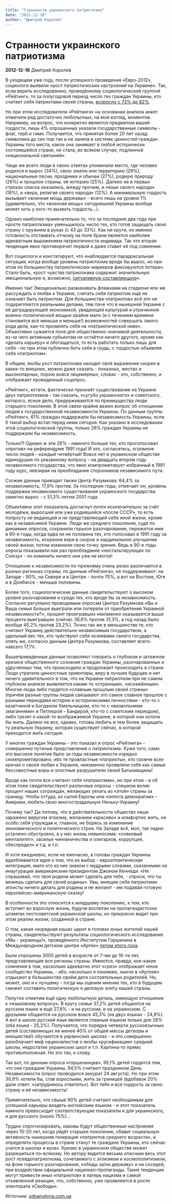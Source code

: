 ```yaml
---
title: "Странности украинского патриотизма"
date: "2012-12-18"
author: "Дмитрий Королев"
---
```


# Странности украинского патриотизма

**2012-12-18** Дмитрий Королев

В уходящем уже году, после успешного проведения «Евро-2012», социологи выявили «рост патриотических настроений на Украине». Так, если верить исследованию, проведённому социологической группой «Рейтинг», то за полугодовой период число тех граждан Украины, кто считает себя патриотами своей страны, [возросло с 73% до 82%](http://www.ratinggroup.com.ua/upload/files/RG_Patriotyzm_082012.pdf).

Но при этом исследователи «Рейтинга» на основании анализа анкет отметили ряд достаточно любопытных, на мой взгляд, моментов. Например, на вопрос, что конкретно является предметом вашей гордости, лишь 4% опрошенных указали государственные символы - флаг, герб и гимн. Получается, что принятая более 20 лет назад символика до сих пор так и не заняла в системе ценностей граждан Украины того места, какое она занимает в любой исторически состоявшейся стране, не стала, во всяком случае, подлинной «национальной святыней».

Чаще же всего люди в своих ответах упоминали место, где человек родился и вырос (34%), свою землю или территорию (29%), национальные песни, праздники и обычаи (27%), родную природу (26%) и прошлое страны, её историю (25%). Далеко не в первых строках списка оказались, между прочим, и «язык своего народа» (19%), и «вера, религия своего народа» (12%). А минимальную гордость вызывает «военная мощь державы» - всего лишь на уровне 1% (удивительно, что «военная мощь» сегодняшней Украины вообще может хоть у кого-то вызвать гордость...).

Однако наиболее примечательно то, что за последние два года при «росте патриотизма» уменьшилось число тех, кто готов защищать свою страну с оружием в руках (с 43 до 33%). Как ни крути, но именно готовность отстаивать отчизну на поле брани является наиболее адекватным выражением патриотичности индивида. Так что вторая тенденция явно противоречит первой и даже ставит её под сомнение.

Вот социологи и констатируют, что «наблюдается парадоксальная ситуация, когда вообще уровень патриотизма вроде бы вырос, но при этом по большинству патриотических маркеров фиксируются потери». Стало быть, «рост чувства патриотизма содержит значительную эмоциональную и, возможно, [ситуативную составляющую](http://www.ratinggroup.com.ua/upload/files/RG_Patriotyzm_082012.pdf)».

Именно так! Эмоционально размахивать флажками на стадионе или же рассуждать о любви к Украине, считать себя патриотом ещё не означает быть патриотом. Для большинства «патриотов» всё это не подкрепляется реальными делами, тем паче что в нынешней Украине с её деградирующей экономикой, увядающей культурой и утраченной военно-политической мощью крайне мало (и с течением времени становится всё меньше и меньше!) возможностей совершать такого рода дела, как-то проявлять себя на «патриотической ниве». Объективно сужается поле для общественно-значимой деятельности, из-за чего активным субъектам не остаётся ничего другого, кроме как «делать карьеру» и обогащаться, то есть работать только лишь для себя - но при этом публично бить себя в грудь, с гордостью объявляя себя «патриотом».

В общем, якобы рост патриотизма находит своё выражение скорее в каких-то внешних, можно даже сказать - показных, жестах и высокопарных, порою вовсе лицемерных, словах - это, собственно, и отображает проведенный соцопрос.

«Рейтинг», кстати, фактически признаёт существование на Украине двух патриотизмов - так сказать, «сугубо украинского» и советского, которого, ясное дело, придерживаются по преимуществу люди старшего поколения. В этой связи крайне важен вопрос об отношении людей к государственной независимости Украины. По данным группы «Рейтинг», 61% граждан поддержали бы независимость Украины, если б такой выбор встал перед ними сегодня. Как указано в исследовании этой социологической группы, только 26% граждан Украины не поддержали бы независимость.

Только?! Однако ж эти 26% - намного больше тех, кто проголосовал «против» на референдуме 1991 года! И это, согласитесь, огромное число людей - каждый четвёртый! Вовсе нет в украинском обществе единодушия по указанному вопросу - на двадцать втором году независимого государства, что явно компрометирует избранный в 1991 году курс, невзирая на преобладание сторонников независимого пути.

Схожие данные приводит также Центр Разумкова: 64,4% за независимость, 17,9% против. За последние годы, отмечает он, уровень поддержки независимого существования украинского государства заметно вырос - с 51,3% летом 2001 года.

Объективно этот показатель достигнут почти исключительно за счёт молодёжи, выросшей или уже родившейся «после СССР», то есть попросту не ведающей и не представляющей себе иной жизни, кроме как в независимой Украине. Люди же среднего поколения, судя по динамике опросов, сохранили горькое разочарование, пережитое ими в 90-е годы, когда едва ли не половина тех, кто голосовал в 1991 году за независимость, искренне веря в скорое и кардинальное улучшение своей жизни, потом изменили свою точку зрения. Ведь в 90-е годы опросы показывали как раз преобладание «ностальгирующих по Союзу» - но изменить ничего они уже не могли!

Отношение к независимости по-прежнему очень резко различается в разных регионах страны; по данным «Рейтинга», её поддерживают: на Западе - 90%, на Севере и в Центре - почти 70%, а вот на Востоке, Юге и в Донбассе - меньше половины.

Более того, социологические данные свидетельствуют о высоком уровне разочарования и среди тех, кто вроде бы за независимость. Согласно регулярно проводимым опросам Центра Разумкова «Вы и Ваша семья больше выиграли или потеряли от приобретения Украиной независимости?», процент проигравших неизменно оказывается выше процента выигравших (сейчас 36,6% против 31,3%, а год назад было вообще 45,2% против 23,2%). Точно так же в меньшинстве те, кто считают Украину действительно независимым государством, а удельный вес тех, кто чувствуют себя хозяевами своего государства, опять же, согласно данным Центра Разумкова, составляет всего-навсего 17,1%.

Вышеприведенные данные позволяют говорить о глубоком и затяжном кризисе общественного сознания граждан Украины, разочарованных и удручённых тем, что происходило и продолжает происходить в стране. Люди утратили ценностные ориентиры, веру в лучшее будущее и нет ничего удивительного в том, что на Украине патриотизм при не самом глубоком анализе выявляется каким-то «странным», «искажённым». Многие люди либо гордятся «славным прошлым своей страны» (причём разные группы людей связывают это самое славное прошлое с разными периодами истории и историческими личностями - кто-то с казатчиной и Богданом Хмельницким, кто-то с «визвольними змаганнями» и Петлюрой - Бандерой, кто-то с советским периодом), либо грезят о какой-то воображаемой Украине, в которой они хотели бы жить. Далеко не все, однако, готовы любить и тем более защищать ту реальную Украину, которая существует сейчас, в которой приходится жить сегодня.

У многих граждан Украины - это показал и опрос «Рейтинга» - совершенно путаные представления о патриотизме. Хуже того, само это высокое понятие было за годы независимости изрядно скомпрометировано, ибо те провластные «патриоты», кто громче всех кричал о своей любви к Украине, неизменно проявляли себя как самые бессовестные воры и злостные разрушители своей Батькивщины!

Вроде как почти все считают себя «патриотами», но при этом - и об этом тоже свидетельствуют различные опросы - слишком велик процент наших сограждан, желающих уехать из «этой» страны за границу. Чтобы оттуда, из сытой Европы или «оплота демократии» - Америки, любить свою многострадальную Неньку-Украину!

Почему так? Да потому, что в действительности общество наше заражено вирусом эгоизма, желанием «красиво» и комфортно жить, не особо себя утруждая и, главное, не борясь за изменение экономического и политического строя. На Западе всё, мол, так ладно устроено-обустроено, а у нас жизнь невыносима: «совковый менталитет», засилье чиновничества и олигархов, коррупция, «беспредел» и т.д. и т.п.

И хотя ежедневно, если не ежечасно, в головы граждан Украины вдалбливается идея о том, что их выбор - евроатлантическая интеграция, мало кто из них знаком с мудрыми словами, сказанными на инаугурации американским президентом Джоном Кеннеди: «Не спрашивай, что твоя родина может сделать для тебя, - спроси, что ты можешь сделать для своей родины». Увы, мнящие себя патриотами эгоисты ничего делать для родины и не желают - им подавай готовую европейско-американскую сказку!

В особенности это относится к младшему поколению, к тем, кто вступает во взрослую жизнь, будучи воспитан на пропагандистских штампах постсоветской украинской школы, но прекрасно видит при этом реалии жизни, созданной в стране.

О том, какая «изрядная каша» царит в головах юных жителей нашей страны, свидетельствуют результаты социологического исследования «Мы - украинцы!», проведённого Институтом Горшенина в Международном детском центре «Артек» [летом этого года](http://institute.gorshenin.ua/researches/113_mi-ukraintsi.html).

Были опрошены 3000 детей в возрасте от 7-ми до 16-ти лет, представляющие все регионы страны. Имеются, правда, кое-какие сомнения в том, насколько адекватно этот «срез» отображает юное сообщество Украины, - ибо, насколько я понимаю, нынче в «Артеке» отдыхают в большинстве своём дети состоятельных родителей. Но, может, оно и к лучшему - тогда мы оценим мнение тех, кто в будущем сможет составить политическую и деловую элиту нашей страны.

Попутно отметим ещё одну любопытную деталь, имеющую отношение к «языковому вопросу». В кругу семьи 37,2% детей общаются на русском языке и ещё 27,8% - и на русском, и на украинском. С друзьями общаются на русском вовсе 45,3% (на двух языках - 24,9%). А вот в школе русский язык является главным языком только для 28% (оба языка - 25,2%). Получается, что порядка четверти русскоязычных детей (составляющих не менее 40% от общей массы детворы и юношества!) обучаются в украинских школах - и это совершенно разоблачает миф националистов о якобы «русификации» средней школы, недостатке украинских школ и т.п. Картина-то прямо противоположная. Но это так, к слову.

Так вот, по данным опроса «горшенинцев», 95,1% детей гордятся тем, что они граждане Украины, 94,5% считают праздником День Независимости (опрос проводился аккурат 24 августа). Но при этом 30,9% хотели бы, став взрослыми, жить за границей (вдобавок 20% дали ответ: «затрудняюсь ответить»). Вот тебе и вся гордость за свою страну и её независимость!

Примечательно, что свыше 90% детей считают необходимым для успешной карьеры владеть английским языком - и этот показатель намного превосходит соответствующие показатели и для украинского, и для русского (около 75%)...

Трудно спрогнозировать, каковы будут общественные настроения через 10-20 лет, когда уйдёт старшее поколение, сбавит социальную активность нынешняя генерация «патриотов среднего возраста», а определять процессы в стране станут те граждане Украины, кто сейчас учатся в школах и вузах. Кризис в украинском обществе может разрешиться по-всякому. Но автору видится весьма опасным весь этот рост псевдопатриотизма, сочетаемого с эгоизмом и космополитизмом, на фоне горького разочарования, «обиды за/на державу» и на соседей, при воздействии официальной национал-пропаганды. Такие тенденции могут привести иных «патриотов» в лагерь нацизма и самой отъявленной реакции, что, собственно, уже проявляется в росте электората «Свободы».

Источник: [odnarodyna.com.ua](http://odnarodyna.com.ua/node/11367)